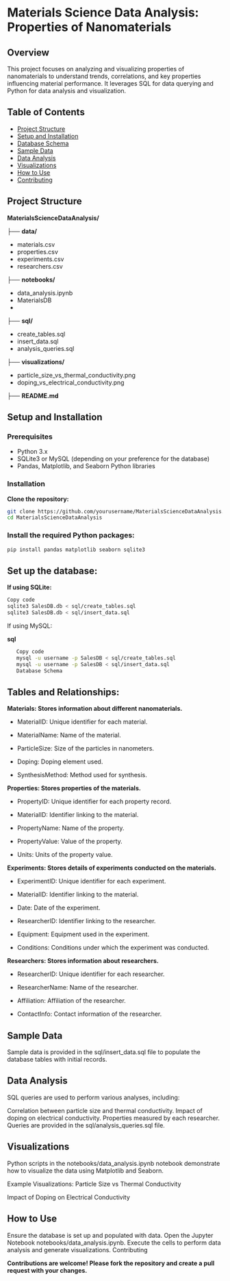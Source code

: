 # **Materials Science Data Analysis: Properties of Nanomaterials**

## **Overview**

This project focuses on analyzing and visualizing properties of nanomaterials to understand trends, correlations, and key properties influencing material performance. It leverages SQL for data querying and Python for data analysis and visualization.

## **Table of Contents**


- [Project Structure](#project-structure)
- [Setup and Installation](#setup-and-installation)
- [Database Schema](#database-schema)
- [Sample Data](#sample-data)
- [Data Analysis](#data-analysis)
- [Visualizations](#visualizations)
- [How to Use](#how-to-use)
- [Contributing](#contributing)

## **Project Structure**


**MaterialsScienceDataAnalysis/** 

├── **data/** 
- materials.csv
- properties.csv
- experiments.csv
- researchers.csv

├── **notebooks/**
- data_analysis.ipynb
- MaterialsDB
- 
├── **sql/**
- create_tables.sql
- insert_data.sql
- analysis_queries.sql

├── **visualizations/**
- particle_size_vs_thermal_conductivity.png
- doping_vs_electrical_conductivity.png


├──  **README.md**



## **Setup and Installation**

### **Prerequisites**

- Python 3.x
- SQLite3 or MySQL (depending on your preference for the database)
- Pandas, Matplotlib, and Seaborn Python libraries

### **Installation**


 **Clone the repository:**

   ```bash
   git clone https://github.com/yourusername/MaterialsScienceDataAnalysis.git
   cd MaterialsScienceDataAnalysis
```

### **Install the required Python packages:**

```bash
pip install pandas matplotlib seaborn sqlite3

```

## **Set up the database:**

**If using SQLite:**

```bash
Copy code
sqlite3 SalesDB.db < sql/create_tables.sql
sqlite3 SalesDB.db < sql/insert_data.sql
```

If using MySQL:

**sql**
``` bash
   Copy code
   mysql -u username -p SalesDB < sql/create_tables.sql
   mysql -u username -p SalesDB < sql/insert_data.sql
   Database Schema
```


## **Tables and Relationships:**

**Materials: Stores information about different nanomaterials.**

- MaterialID: Unique identifier for each material.

- MaterialName: Name of the material.

- ParticleSize: Size of the particles in nanometers.

- Doping: Doping element used.

- SynthesisMethod: Method used for synthesis.

**Properties: Stores properties of the materials.**

- PropertyID: Unique identifier for each property record.

- MaterialID: Identifier linking to the material.

- PropertyName: Name of the property.

- PropertyValue: Value of the property.

- Units: Units of the property value.

**Experiments: Stores details of experiments conducted on the materials.**

- ExperimentID: Unique identifier for each experiment.

- MaterialID: Identifier linking to the material.

- Date: Date of the experiment.

- ResearcherID: Identifier linking to the researcher.

- Equipment: Equipment used in the experiment.

- Conditions: Conditions under which the experiment was conducted.

**Researchers: Stores information about researchers.**

- ResearcherID: Unique identifier for each researcher.

- ResearcherName: Name of the researcher.

- Affiliation: Affiliation of the researcher.

- ContactInfo: Contact information of the researcher.

## **Sample Data**

Sample data is provided in the sql/insert_data.sql file to populate the database tables with initial records.

##  **Data Analysis**

SQL queries are used to perform various analyses, including:

Correlation between particle size and thermal conductivity.
Impact of doping on electrical conductivity.
Properties measured by each researcher.
Queries are provided in the sql/analysis_queries.sql file.


## **Visualizations**

Python scripts in the notebooks/data_analysis.ipynb notebook demonstrate how to visualize the data using Matplotlib and Seaborn.

Example Visualizations:
Particle Size vs Thermal Conductivity

Impact of Doping on Electrical Conductivity

## **How to Use**

Ensure the database is set up and populated with data.
Open the Jupyter Notebook notebooks/data_analysis.ipynb.
Execute the cells to perform data analysis and generate visualizations.
Contributing

**Contributions are welcome! Please fork the repository and create a pull request with your changes.**









